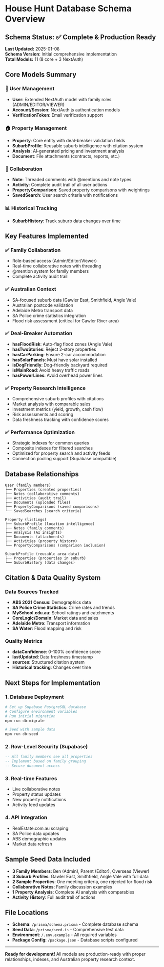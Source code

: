 # House Hunt Database Schema Overview

## Schema Status: ✅ Complete & Production Ready

**Last Updated:** 2025-01-08  
**Schema Version:** Initial comprehensive implementation  
**Total Models:** 11 (8 core + 3 NextAuth)

## Core Models Summary

### 👥 User Management
- **User**: Extended NextAuth model with family roles (ADMIN/EDITOR/VIEWER)
- **Account/Session**: NextAuth.js authentication models
- **VerificationToken**: Email verification support

### 🏠 Property Management  
- **Property**: Core entity with deal-breaker validation fields
- **SuburbProfile**: Reusable suburb intelligence with citation system
- **Analysis**: AI-generated pricing and investment analysis
- **Document**: File attachments (contracts, reports, etc.)

### 🤝 Collaboration
- **Note**: Threaded comments with @mentions and note types
- **Activity**: Complete audit trail of all user actions
- **PropertyComparison**: Saved property comparisons with weightings
- **SavedSearch**: User search criteria with notifications

### 📊 Historical Tracking
- **SuburbHistory**: Track suburb data changes over time

## Key Features Implemented

### ✅ Family Collaboration
- Role-based access (Admin/Editor/Viewer)
- Real-time collaborative notes with threading
- @mention system for family members
- Complete activity audit trail

### ✅ Australian Context
- SA-focused suburb data (Gawler East, Smithfield, Angle Vale)
- Australian postcode validation
- Adelaide Metro transport data
- SA Police crime statistics integration
- Flood risk assessment (critical for Gawler River area)

### ✅ Deal-Breaker Automation
- **hasFloodRisk**: Auto-flag flood zones (Angle Vale)
- **hasTwoStories**: Reject 2-story properties
- **hasCarParking**: Ensure 2-car accommodation
- **hasSolarPanels**: Must have solar installed
- **isDogFriendly**: Dog-friendly backyard required
- **isMainRoad**: Avoid heavy traffic roads
- **hasPowerLines**: Avoid overhead power lines

### ✅ Property Research Intelligence
- Comprehensive suburb profiles with citations
- Market analysis with comparable sales
- Investment metrics (yield, growth, cash flow)
- Risk assessments and scoring
- Data freshness tracking with confidence scores

### ✅ Performance Optimization
- Strategic indexes for common queries
- Composite indexes for filtered searches
- Optimized for property search and activity feeds
- Connection pooling support (Supabase compatible)

## Database Relationships

```
User (family members)
├── Properties (created properties)
├── Notes (collaborative comments)
├── Activities (audit trail)
├── Documents (uploaded files)
├── PropertyComparisons (saved comparisons)
└── SavedSearches (search criteria)

Property (listings)
├── SuburbProfile (location intelligence)
├── Notes (family comments)
├── Analysis (AI insights)
├── Documents (attachments)
├── Activities (property history)
└── PropertyComparisons (comparison inclusion)

SuburbProfile (reusable area data)
├── Properties (properties in suburb)
└── SuburbHistory (data changes)
```

## Citation & Data Quality System

### Data Sources Tracked
- **ABS 2021 Census**: Demographics data
- **SA Police Crime Statistics**: Crime rates and trends  
- **MySchool.edu.au**: School ratings and catchments
- **CoreLogic/Domain**: Market data and sales
- **Adelaide Metro**: Transport information
- **SA Water**: Flood mapping and risk

### Quality Metrics
- **dataConfidence**: 0-100% confidence score
- **lastUpdated**: Data freshness timestamp
- **sources**: Structured citation system
- **Historical tracking**: Changes over time

## Next Steps for Implementation

### 1. Database Deployment
```bash
# Set up Supabase PostgreSQL database
# Configure environment variables
# Run initial migration
npm run db:migrate

# Seed with sample data
npm run db:seed
```

### 2. Row-Level Security (Supabase)
```sql
-- All family members see all properties
-- Implement based on family grouping
-- Secure document access
```

### 3. Real-time Features
- Live collaborative notes
- Property status updates
- New property notifications
- Activity feed updates

### 4. API Integration
- RealEstate.com.au scraping
- SA Police data updates
- ABS demographic updates
- Market data refresh

## Sample Seed Data Included

- **3 Family Members**: Ben (Admin), Parent (Editor), Overseas (Viewer)
- **3 Suburb Profiles**: Gawler East, Smithfield, Angle Vale with full data
- **2 Sample Properties**: One meeting criteria, one rejected for flood risk
- **Collaborative Notes**: Family discussion examples
- **1 Property Analysis**: Complete AI analysis with comparables
- **Activity History**: Full audit trail of actions

## File Locations

- **Schema**: `/prisma/schema.prisma` - Complete database schema
- **Seed Data**: `/prisma/seed.ts` - Comprehensive test data
- **Environment**: `/.env.example` - All required variables
- **Package Config**: `/package.json` - Database scripts configured

---

**Ready for development!** All models are production-ready with proper relationships, indexes, and Australian property research context.